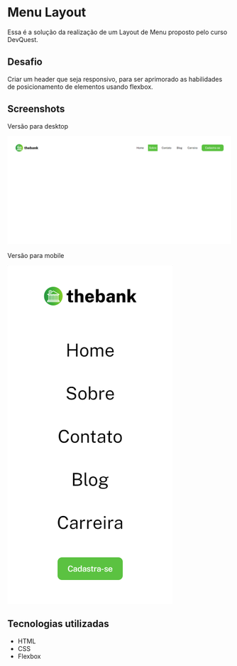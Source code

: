 # Menu Layout

Essa é a solução da realização de um Layout de Menu proposto pelo curso DevQuest.

## Desafio 
Criar um header que seja responsivo, para ser aprimorado as habilidades de posicionamento de elementos usando flexbox.

## Screenshots

Versão para desktop

<img src="./design/screenshot-desktop.png">

Versão para mobile

<img src="./design/screenshot-mobile.png">

## Tecnologias utilizadas

- HTML
- CSS
- Flexbox

